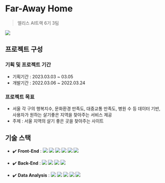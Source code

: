 # Far-Away Home
> 엘리스 AI트랙 6기 3팀
<img src="https://user-images.githubusercontent.com/57275302/228443860-4897b116-13bb-48e0-8191-4a0eac10d711.png">

## 프로젝트 구성 

  ### 기획 및 프로젝트 기간
  
  - 기획기간 : 2023.03.03 ~ 03.05
  - 개발기간 : 2022.03.06 ~ 2022.03.24
  
  ### 프로젝트 목표
  - 서울 각 구의 행복지수, 문화환경 만족도, 대중교통 만족도, 병원 수 등 데이터 기반, 사용자가 원하는 살기좋은 지역을 찾아주는 서비스 제공
  - 주제 : 서울 지역의 살기 좋은 곳을 찾아주는 사이트



## 기술 스택
  - :heavy_check_mark: **Front-End** : <img src="https://img.shields.io/badge/html5-E34F26?style=flat-square&logo=html5&logoColor=white"> <img src="https://img.shields.io/badge/css-1572B6?style=flat-square&logo=css3&logoColor=white"> <img src="https://img.shields.io/badge/javascript-F7DF1E?style=flat-square&logo=javascript&logoColor=black"> <img src="https://img.shields.io/badge/React-20232A?style=flat-square&logo=react&logoColor=61DAFB"> <img src="https://img.shields.io/badge/figma-%23F24E1E.svg?style=flat-square&logo=figma&logoColor=white"> <img src="https://img.shields.io/badge/-recharts-22B5BF?style=flat-square&logo=emotion&logoColor=white">

 - :heavy_check_mark: **Back-End** : <img src="https://img.shields.io/badge/JavaScript-808000?style=flat-square&logo=JavaScript&logoColor=white%22/%3E/"> <img src="https://img.shields.io/badge/Node.js-43853D?style=flat-square&logo=node.js&logoColor=white"> <img src="https://img.shields.io/badge/JSONWebTokens-ff0000?style=flat-square&logo=JSONWebTokens&logoColor=white%22/%3E"> <img src="https://img.shields.io/badge/MongoDB-47A248?style=flat-square&logo=MongoDB&logoColor=#47A248">
  
  
  - :heavy_check_mark: **Data Analysis** : <img src="https://img.shields.io/badge/Python-14354C?style=flat-square&logo=python&logoColor=white"> <img src="https://img.shields.io/badge/numpy-%23013243.svg?style=flat-square&logo=numpy&logoColor=white"> <img src="https://img.shields.io/badge/pandas-%23150458.svg?style=flat-square&logo=pandas&logoColor=white"> <img src="https://img.shields.io/badge/Matplotlib-%23ffffff.svg?style=flat-square&logo=Matplotlib&logoColor=black"> <img src="https://img.shields.io/badge/jupyter-%23FA0F00.svg?style=flat-square&logo=jupyter&logoColor=white">
